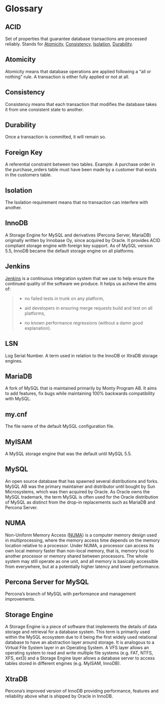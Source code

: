 # Glossary


## ACID

Set of properties that guarantee database transactions are processed 
reliably. Stands for [Atomicity](#Atomicity), [Consistency](#Consistency), 
[Isolation](#Isolation), 
[Durability](#Durability).

## Atomicity

Atomicity means that database operations are applied following a “all or nothing” rule. A transaction is either fully applied or not at all.

## Consistency

Consistency means that each transaction that modifies the database takes it from one consistent state to another.

## Durability

Once a transaction is committed, it will remain so.

## Foreign Key

A referential constraint between two tables. Example: A purchase order 
in the purchase_orders table must have been made by a customer that exists in the customers table.

## Isolation

The Isolation requirement means that no transaction can interfere with another.

## InnoDB

A Storage Engine for MySQL and derivatives (Percona Server, MariaDB) originally written by Innobase Oy, since acquired by Oracle. It provides ACID compliant storage engine with foreign key support. As of MySQL version 5.5, InnoDB became the default storage engine on all platforms.

## Jenkins

[Jenkins](http://www.jenkins-ci.org) is a continuous integration system that we use to help ensure the continued quality of the software we produce. It helps us achieve the aims of:

> *   no failed tests in trunk on any platform,
>     
> *   aid developers in ensuring merge requests build and test on all platforms,
>     
> *   no known performance regressions (without a damn good explanation). 

## LSN

Log Serial Number. A term used in relation to the InnoDB or XtraDB storage engines.

## MariaDB

A fork of MySQL that is maintained primarily by Monty Program AB. It aims to add features, fix bugs while maintaining 100% backwards compatibility with MySQL.

## my.cnf

The file name of the default MySQL configuration file.

## MyISAM

A MySQL storage engine that was the default until MySQL 5.5.

## MySQL

An open source database that has spawned several distributions and forks. MySQL AB was the primary maintainer and distributor until bought by Sun Microsystems, which was then acquired by Oracle. As Oracle owns the MySQL trademark, the term MySQL is often used for the Oracle distribution of MySQL as distinct from the drop-in replacements such as MariaDB and Percona Server.

## NUMA

Non-Uniform Memory Access ([NUMA](http://en.wikipedia.org/wiki/Non-Uniform_Memory_Access)) is a computer memory design used in multiprocessing, where the memory access time depends on the memory location relative to a processor. Under NUMA, a processor can access its own local memory faster than non-local memory, that is, memory local to another processor or memory shared between processors. The whole system may still operate as one unit, and all memory is basically accessible from everywhere, but at a potentially higher latency and lower performance.

## Percona Server for MySQL

Percona’s branch of MySQL with performance and management improvements.

## Storage Engine

A Storage Engine is a piece of software that implements the details of data storage and retrieval for a database system. This term is primarily used within the MySQL ecosystem due to it being the first widely used relational database to have an abstraction layer around storage. It is analogous to a Virtual File System layer in an Operating System. A VFS layer allows an operating system to read and write multiple file systems (e.g. FAT, NTFS, XFS, ext3) and a Storage Engine layer allows a database server to access tables stored in different engines (e.g. MyISAM, InnoDB).

## XtraDB

Percona’s improved version of InnoDB providing performance, features and reliability above what is shipped by Oracle in InnoDB.